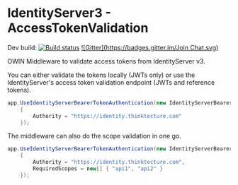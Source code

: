 IdentityServer3 - AccessTokenValidation
====================================================

Dev build: [![Build status](https://ci.appveyor.com/api/projects/status/2qk9c4dxea9g801e?svg=true)](https://ci.appveyor.com/project/leastprivilege/thinktecture-identityserver-v3-accesstokenvalidati)
[![Gitter](https://badges.gitter.im/Join Chat.svg)](https://gitter.im/IdentityServer/Thinktecture.IdentityServer3?utm_source=badge&utm_medium=badge&utm_campaign=pr-badge&utm_content=badge)

OWIN Middleware to validate access tokens from IdentityServer v3.

You can either validate the tokens locally (JWTs only) or use the IdentityServer's access token validation endpoint (JWTs and reference tokens).

```csharp
app.UseIdentityServerBearerTokenAuthentication(new IdentityServerBearerTokenAuthenticationOptions
    {
        Authority = "https://identity.thinktecture.com"
    });
```

The middleware can also do the scope validation in one go.

```csharp
app.UseIdentityServerBearerTokenAuthentication(new IdentityServerBearerTokenAuthenticationOptions
    {
        Authority = "https://identity.thinktecture.com",
        RequiredScopes = new[] { "api1", "api2" }
    });
```
